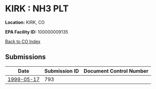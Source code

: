 # KIRK : NH3 PLT

**Location:** KIRK, CO

**EPA Facility ID:** 100000009135

[Back to CO Index](../../index.md)

## Submissions

| Date | Submission ID | Document Control Number |
|------|--------------|-------------------------|
| [1999-05-17](submissions/793.md) | 793 |  |
